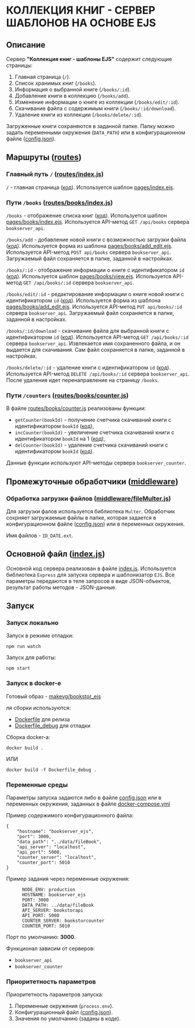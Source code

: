 # КОЛЛЕКЦИЯ КНИГ - СЕРВЕР ШАБЛОНОВ НА ОСНОВЕ EJS

## Описание

Сервер __"Коллекция книг - шаблоны EJS"__ содержит следующие страницы:
1. Главная страница (`/`).
2. Cписок хранимых книг (`/books`).
3. Информация о выбранной книге (`/books/:id`).
4. Добавление книги в коллекцию (`/books/add`).
5. Изменение информации о книге из коллекции (`/books/edit/:id`).
6. Скачивание файла с содержимым книги (`/books/:id/download`).
8. Удаление книги из коллекции (`/books/delete/:id`).

Загруженные книги сохраняются в заданной папке. Папку можно задать переменными окружения (`DATA_PATH`) или в конфигурационном файле ([config.json](config.json)).


## Маршруты ([routes](src/routes))

### Главный путь `/` ([routes/index.js](src/routes/index.js))

`/` - главная страница ([код](src/routes/index.js#L12)). Используется шаблон [pages/index.ejs](src/views/pages/index.ejs).


### Пути `/books` ([routes/books/index.js](src/routes/books/index.js))

`/books` - отображение списка книг ([код](src/routes/books/index.js#L22)). Используется шаблон [pages/books/index.ejs](src/views/pages/books/index.ejs).
Используется API-метод `GET /api/books` сервера `bookserver_api`.

`/books/add` - добавление новой книги с возможностью загрузки файла ([код](src/routes/books/index.js#L82)). Используется форма из шаблона [pages/books/add_edit.ejs](src/views/pages/books/add_edit.ejs).
Используется API-метод `POST api/books` сервера `bookserver_api`. Загружаемый файл сохраняется в папке, заданной в настройках.

`/books/:id` - отображение информации о книге с идентификатором `id` ([код](src/routes/books/index.js#L144)). Используется шаблон [pages/books/view.ejs](src/views/pages/books/view.ejs).
Используется API-метод `GET /api/books/:id` сервера `bookserver_api`. 

`/books/edit/:id` - редактирование информации о книге новой книги с идентификатором `id` ([код](src/routes/books/index.js#L227)). Используется форма из шаблона [pages/books/add_edit.ejs](src/views/pages/books/add_edit.ejs).
Используется API-метод `PUT api/books/:id` сервера `bookserver_api`. Загружаемый файл сохраняется в папке, заданной в настройках.

`/books/:id/download` - скачивание файла для выбранной книги с идентификатором `id` ([код](src/routes/books/index.js#L285)).
Используется API-метод `GET /api/books/:id` сервера `bookserver_api`. Извлекается имя сохраненного файла, и он выдается для скачивания. Сам файл сохраняется в папке, заданной в настройках.

`/books/delete/:id` - удаление книги с идентификатором `id` ([код](src/routes/books/index.js#L324)). 
Используется API-метод `DELETE /api/books/:id` сервера `bookserver_api`. После удаления идет перенаправление на страницу `/books`.


### Пути `/counters` ([routes/books/counter.js](src/routes/books/counter.js))

В файле [routes/books/counter.js](src/routes/books/counter.js) реализованы функции:
- `getCounter(bookId)` - получение счетчика скачиваний книги с идентификатором `bookId` ([код](src/routes/books/counter.js#L9)),
- `incCounter(bookId)` - увеличение счетчика скачиваний книги с идентификатором `bookId` на 1 ([код](src/routes/books/counter.js#L35)),
- `delCounter(bookId)` - удаление счетчика скачиваний книги с идентификатором `bookId` ([код](src/routes/books/counter.js#L46)).

Данные функции используют API-методы сервера `bookserver_counter`.

## Промежуточные обработчики ([middleware](src/middleware))

### Обработка загрузки файлов ([middleware/fileMulter.js](src/middleware/fileMulter.js))
Для загрузки фалов используется библиотека `Multer`. Обработчик сохрняет загружаемые файлы в папке, которая задается в конфигурационном файле ([config.json](config.json)) или в переменных окружения.

Имя файлов - `ID_DATE.ext`.


## Основной файл ([index.js](src/index.js))

Основной код сервера реализован в файле [index.js](src/index.js). Используется библиотека `Express` для запуска сервера и шаблонизатор `EJS`. Все параметры передаются в теле запросов в виде JSON-объектов, результат работы методов - JSON-данные.


## Запуск

### Запуск локально

Запуск в режиме отладки:
```
npm run watch
```

Запуск для работы:
```
npm start
```

### Запуск в docker-е

Готовый образ - [makevg/bookstor_ejs](https://hub.docker.com/repository/docker/makevg/bookstor_ejs/general)

ля сборки используются:
  - [Dockerfile](Dockerfile) для релиза 
  - [Dockerfile_debug](Dockerfile_debug) для отладки

Сборка docker-а:
```
docker build .
```

ИЛИ

```
docker build -f Dockerfile_debug .
```

### Переменные среды

Параметры запуска задаются либо в файле [config.json](config.json) или в переменных окружения, заданных в файле [docker-compose.yml](../docker-compose.yml)

Пример содержимого конфигурационного файла:
```
{
    "hostname": "bookserver_ejs",
    "port": 3000,
    "data_path": "../data/fileBook",
    "api_server": "localhost",
    "api_port": 5000,
    "counter_server": "localhost",
    "counter_port": 5010
}
```

Пример задания через переменные окружения:
```
      NODE_ENV: production
      HOSTNAME: bookserver_ejs
      PORT: 3000
      DATA_PATH: ../data/fileBook
      API_SERVER: bookstorapi
      API_PORT: 5000
      COUNTER_SERVER: bookstorcounter
      COUNTER_PORT: 5010
```

Порт по умолчанию: __3000__.

Функционал зависим от серверов:
- `bookserver_api`
- `bookserver_counter`

### Приоритетность параметров

Приоритетность параметров запуска:

1. Переменные окружения (`process.env`).
2. Конфигурационный файл ([config.json](config.json)).
3. Значения по умолчанию (заданы в коде).
